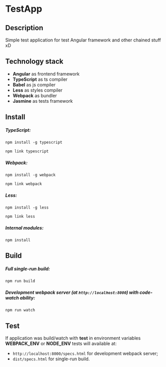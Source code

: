 TestApp
=======

Description
-----------

Simple test application for test Angular framework and other chained stuff xD

Technology stack
----------------

* __Angular__ as frontend framework
* __TypeScript__ as ts compiler
* __Babel__ as js compiler
* __Less__ as styles compiler
* __Webpack__ as bundler
* __Jasmine__ as tests framework

Install
-------

##### TypeScript:

```
npm install -g typescript

npm link typescript
```

##### Webpack:

```
npm install -g webpack

npm link webpack
```

##### Less:

```
npm install -g less

npm link less
```

##### Internal modules:

```
npm install
```

Build
-----

##### Full single-run build:

```
npm run build
```

##### Development webpack server (at `http://localhost:8000`) with code-watch ability:

```
npm run watch
```

Test
----

If application was build/watch with __test__ in environment variables __WEBPACK_ENV__ or __NODE_ENV__ tests will available at:
* `http://localhost:8000/specs.html` for development webpack server;
* `dist/specs.html` for single-run build.